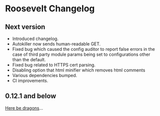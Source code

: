 # Roosevelt Changelog

## Next version

- Introduced changelog.
- Autokiller now sends human-readable GET.
- Fixed bug which caused the config auditor to report false errors in the case of third party module params being set to configurations other than the default.
- Fixed bug related to HTTPS cert parsing.
- Disabling option that html minifier which removes html comments
- Various dependencies bumped.
- CI improvements.

## 0.12.1 and below

[Here be dragons](https://en.wikipedia.org/wiki/Here_be_dragons)...

